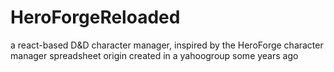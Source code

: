 # HeroForgeReloaded
a react-based D&amp;D character manager, inspired by the HeroForge character manager spreadsheet origin created in a yahoogroup some years ago
